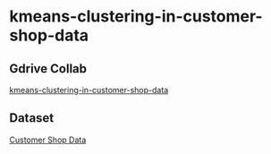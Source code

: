 # kmeans-clustering-in-customer-shop-data


## Gdrive Collab
[kmeans-clustering-in-customer-shop-data](https://colab.research.google.com/drive/1SOKcB82ogH2bwnQRPiB4Rb6Y2GhRhFU5?usp=sharing)


## Dataset  
[Customer Shop Data](https://www.kaggle.com/datasets/datascientistanna/customers-dataset)
